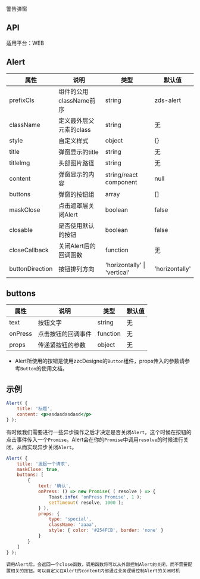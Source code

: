 警告弹窗

## API

适用平台：WEB

## Alert

| 属性            | 说明                    | 类型                          | 默认值         |
| --------------- | ----------------------- | ----------------------------- | -------------- |
| prefixCls       | 组件的公用className前序 | string                        | zds-alert      |
| className       | 定义最外层父元素的class | string                        | 无             |
| style           | 自定义样式              | object                        | {}             |
| title           | 弹窗显示的title         | string                        | 无             |
| titleImg        | 头部图片路径            | string                        | 无             |
| content         | 弹窗显示的内容          | string/react component        | null           |
| buttons         | 弹窗的按钮组            | array                         | []             |
| maskClose       | 点击遮罩层关闭Alert     | boolean                       | false          |
| closable        | 是否使用默认的按钮      | boolean                       | false          |
| closeCallback   | 关闭Alert后的回调函数   | function                      | 无             |
| buttonDirection | 按钮排列方向            | 'horizontally'  \| 'vertical' | 'horizontally' |



## buttons

| 属性    | 说明               | 类型     | 默认值 |
| ------- | ------------------ | -------- | ------ |
| text    | 按钮文字           | string   | 无     |
| onPress | 点击按钮的回调事件 | function | 无     |
| props   | 传递紧按钮的参数   | object   | 无     |

* Alert所使用的按钮是使用zzcDesigne的`Button`组件，props传入的参数请参考`Button`的使用文档。

## 示例

```jsx
Alert( {
    title: '标题',
    content: <p>asdasdasdasd</p>
} );
```

有时候我们需要进行一些异步操作之后才决定是否关闭`Alert`，这个时候在按钮的点击事件传入一个`Promise`。Alert会在你的`Promise`中调用`resolve`的时候进行关闭，从而实现异步关闭`Alert`。

```jsx
Alert( {
    title: '发起一个请求',
    maskClose: true,
    buttons: [
        {
            text: '确认',
            onPress: () => new Promise( ( resolve ) => {
                Toast.info( 'onPress Promise', 1 );
                setTimeout( resolve, 1000 );
            } ),
            props: {
                type: 'special',
                className: 'aaaa',
                style: { color: '#254FCB', border: 'none' }
            }
        }
    ]
} );
```

`调用Alert后，会返回一个close函数，调用函数将可以从外部控制Alert的关闭，而不需要配置相关的按钮，可以自定义在Alert的content内部通过业务逻辑控制Alert的关闭时机`